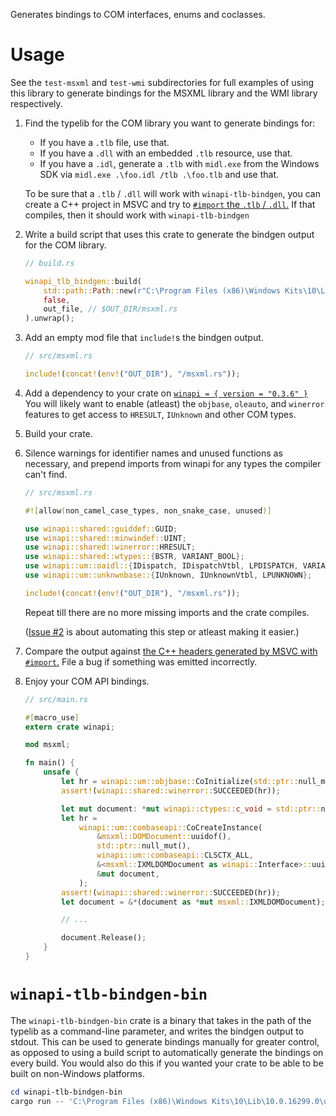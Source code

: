 Generates bindings to COM interfaces, enums and coclasses.


# Usage

See the `test-msxml` and `test-wmi` subdirectories for full examples of using this library to generate bindings for the MSXML library and the WMI library respectively.

1. Find the typelib for the COM library you want to generate bindings for:

	- If you have a `.tlb` file, use that.
	- If you have a `.dll` with an embedded `.tlb` resource, use that.
	- If you have a `.idl`, generate a `.tlb` with `midl.exe` from the Windows SDK via `midl.exe .\foo.idl /tlb .\foo.tlb` and use that.

	To be sure that a `.tlb` / `.dll` will work with `winapi-tlb-bindgen`, you can create a C++ project in MSVC and try to [`#import` the `.tlb` / `.dll`.](https://docs.microsoft.com/en-us/cpp/preprocessor/hash-import-directive-cpp) If that compiles, then it should work with `winapi-tlb-bindgen`

1. Write a build script that uses this crate to generate the bindgen output for the COM library.

	```rust
	// build.rs

	winapi_tlb_bindgen::build(
		std::path::Path::new(r"C:\Program Files (x86)\Windows Kits\10\Lib\10.0.16299.0\um\x64\MsXml.Tlb"),
		false,
		out_file, // $OUT_DIR/msxml.rs
	).unwrap();
	```

1. Add an empty mod file that `include!`s the bindgen output.

	```rust
	// src/msxml.rs

	include!(concat!(env!("OUT_DIR"), "/msxml.rs"));
	```

1. Add a dependency to your crate on [`winapi = { version = "0.3.6" }`](https://docs.rs/winapi/0.3.x/x86_64-pc-windows-msvc/winapi/) You will likely want to enable (atleast) the `objbase`, `oleauto`, and `winerror` features to get access to `HRESULT`, `IUnknown` and other COM types.

1. Build your crate.

1. Silence warnings for identifier names and unused functions as necessary, and prepend imports from winapi for any types the compiler can't find.

	```rust
	// src/msxml.rs

	#![allow(non_camel_case_types, non_snake_case, unused)]

	use winapi::shared::guiddef::GUID;
	use winapi::shared::minwindef::UINT;
	use winapi::shared::winerror::HRESULT;
	use winapi::shared::wtypes::{BSTR, VARIANT_BOOL};
	use winapi::um::oaidl::{IDispatch, IDispatchVtbl, LPDISPATCH, VARIANT};
	use winapi::um::unknwnbase::{IUnknown, IUnknownVtbl, LPUNKNOWN};

	include!(concat!(env!("OUT_DIR"), "/msxml.rs"));
	```

	Repeat till there are no more missing imports and the crate compiles.

	([Issue #2](https://github.com/Arnavion/winapi-tlb-bindgen/issues/2) is about automating this step or atleast making it easier.)

1. Compare the output against [the C++ headers generated by MSVC with `#import`.](https://docs.microsoft.com/en-us/cpp/preprocessor/hash-import-directive-cpp#_predir_the_23import_directive_header_files_created_by_import) File a bug if something was emitted incorrectly.

1. Enjoy your COM API bindings.

	```rust
	// src/main.rs

	#[macro_use]
	extern crate winapi;

	mod msxml;

	fn main() {
		unsafe {
			let hr = winapi::um::objbase::CoInitialize(std::ptr::null_mut());
			assert!(winapi::shared::winerror::SUCCEEDED(hr));

			let mut document: *mut winapi::ctypes::c_void = std::ptr::null_mut();
			let hr =
				winapi::um::combaseapi::CoCreateInstance(
					&msxml::DOMDocument::uuidof(),
					std::ptr::null_mut(),
					winapi::um::combaseapi::CLSCTX_ALL,
					&<msxml::IXMLDOMDocument as winapi::Interface>::uuidof(),
					&mut document,
				);
			assert!(winapi::shared::winerror::SUCCEEDED(hr));
			let document = &*(document as *mut msxml::IXMLDOMDocument);

			// ...

			document.Release();
		}
	}
	```


# `winapi-tlb-bindgen-bin`

The `winapi-tlb-bindgen-bin` crate is a binary that takes in the path of the typelib as a command-line parameter, and writes the bindgen output to stdout. This can be used to generate bindings manually for greater control, as opposed to using a build script to automatically generate the bindings on every build. You would also do this if you wanted your crate to be able to be built on non-Windows platforms.

```powershell
cd winapi-tlb-bindgen-bin
cargo run -- 'C:\Program Files (x86)\Windows Kits\10\Lib\10.0.16299.0\um\x64\MsXml.Tlb'
```
